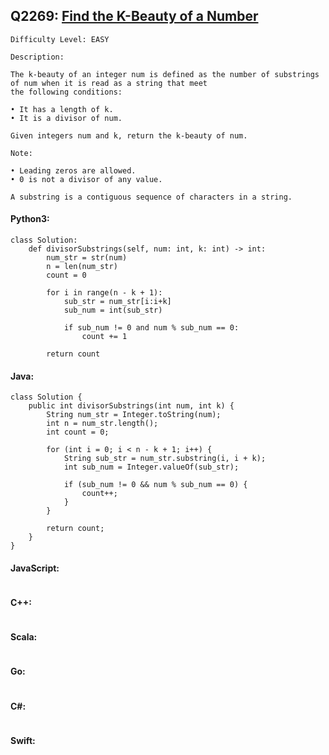 ## Q2269: [Find the K-Beauty of a Number](https://leetcode.com/problems/find-the-k-beauty-of-a-number/)

```
Difficulty Level: EASY
```

```
Description:

The k-beauty of an integer num is defined as the number of substrings of num when it is read as a string that meet
the following conditions:

• It has a length of k.
• It is a divisor of num.

Given integers num and k, return the k-beauty of num.

Note:

• Leading zeros are allowed.
• 0 is not a divisor of any value.

A substring is a contiguous sequence of characters in a string.
```

#### Python3:

```
class Solution:
    def divisorSubstrings(self, num: int, k: int) -> int:
        num_str = str(num)
        n = len(num_str)
        count = 0
    
        for i in range(n - k + 1):
            sub_str = num_str[i:i+k]
            sub_num = int(sub_str)
        
            if sub_num != 0 and num % sub_num == 0:
                count += 1
    
        return count
```

#### Java:

```
class Solution {
    public int divisorSubstrings(int num, int k) {
        String num_str = Integer.toString(num);
        int n = num_str.length();
        int count = 0;

        for (int i = 0; i < n - k + 1; i++) {
            String sub_str = num_str.substring(i, i + k);
            int sub_num = Integer.valueOf(sub_str);

            if (sub_num != 0 && num % sub_num == 0) {
                count++;
            }
        }

        return count;
    }
}
```

#### JavaScript:

```

```

#### C++:

```

```

#### Scala:

```

```

#### Go:

```

```

#### C#:

```

```

#### Swift:

```

```